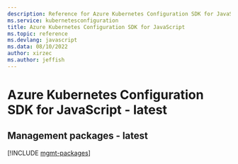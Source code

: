 ```yaml
---
description: Reference for Azure Kubernetes Configuration SDK for JavaScript
ms.service: kubernetesconfiguration
title: Azure Kubernetes Configuration SDK for JavaScript
ms.topic: reference
ms.devlang: javascript
ms.data: 08/10/2022
author: xirzec
ms.author: jeffish
---
```

# Azure Kubernetes Configuration SDK for JavaScript - latest

## Management packages - latest
[!INCLUDE [mgmt-packages](kubernetes-configuration-mgmt-index.md)]